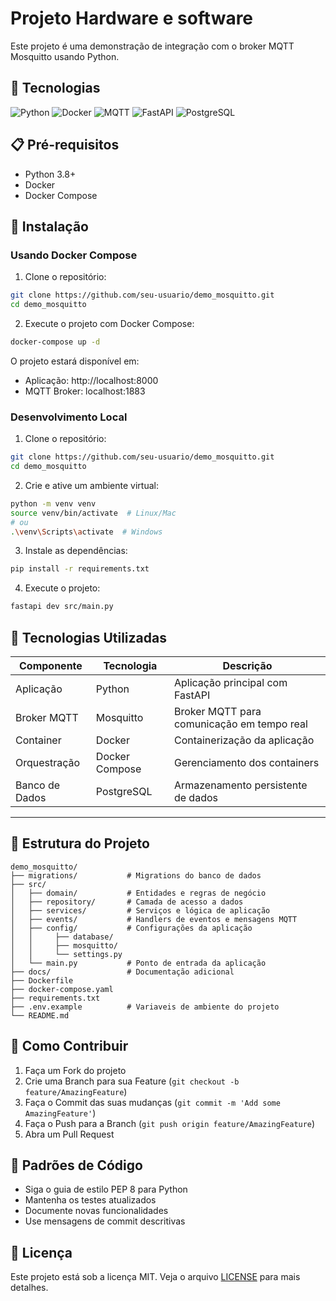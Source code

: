 # Projeto Hardware e software 

Este projeto é uma demonstração de integração com o broker MQTT Mosquitto usando Python.

## 🚀 Tecnologias

![Python](https://img.shields.io/badge/python-3670A0?style=for-the-badge&logo=python&logoColor=ffdd54)
![Docker](https://img.shields.io/badge/docker-%230db7ed.svg?style=for-the-badge&logo=docker&logoColor=white)
![MQTT](https://img.shields.io/badge/MQTT-660066?style=for-the-badge&logo=mqtt&logoColor=white)
![FastAPI](https://img.shields.io/badge/FastAPI-005571?style=for-the-badge&logo=fastapi)
![PostgreSQL](https://img.shields.io/badge/PostgreSQL-316192?style=for-the-badge&logo=postgresql&logoColor=white)

## 📋 Pré-requisitos

- Python 3.8+
- Docker
- Docker Compose

## 🔧 Instalação

### Usando Docker Compose

1. Clone o repositório:
```bash
git clone https://github.com/seu-usuario/demo_mosquitto.git
cd demo_mosquitto
```

2. Execute o projeto com Docker Compose:
```bash
docker-compose up -d
```

O projeto estará disponível em:
- Aplicação: http://localhost:8000
- MQTT Broker: localhost:1883

### Desenvolvimento Local

1. Clone o repositório:
```bash
git clone https://github.com/seu-usuario/demo_mosquitto.git
cd demo_mosquitto
```

2. Crie e ative um ambiente virtual:
```bash
python -m venv venv
source venv/bin/activate  # Linux/Mac
# ou
.\venv\Scripts\activate  # Windows
```

3. Instale as dependências:
```bash
pip install -r requirements.txt
```

4. Execute o projeto:
```bash
fastapi dev src/main.py
```

## 🔧 Tecnologias Utilizadas

| Componente      | Tecnologia | Descrição                                    |
|----------------|------------|----------------------------------------------|
| Aplicação      | Python     | Aplicação principal com FastAPI              |
| Broker MQTT    | Mosquitto  | Broker MQTT para comunicação em tempo real   |
| Container      | Docker     | Containerização da aplicação                 |
| Orquestração   | Docker Compose | Gerenciamento dos containers              |
| Banco de Dados | PostgreSQL | Armazenamento persistente de dados           |

---

## 📁 Estrutura do Projeto

```tree
demo_mosquitto/
├── migrations/           # Migrations do banco de dados
├── src/
│   ├── domain/           # Entidades e regras de negócio
│   ├── repository/       # Camada de acesso a dados
│   ├── services/         # Serviços e lógica de aplicação
│   ├── events/           # Handlers de eventos e mensagens MQTT
│   ├── config/           # Configurações da aplicação 
│   │     ├── database/
│   │     ├── mosquitto/
│   │     └── settings.py 
│   └── main.py           # Ponto de entrada da aplicação
├── docs/                 # Documentação adicional
├── Dockerfile
├── docker-compose.yaml
├── requirements.txt
├── .env.example          # Variaveis de ambiente do projeto
└── README.md
```

## 🤝 Como Contribuir

1. Faça um Fork do projeto
2. Crie uma Branch para sua Feature (`git checkout -b feature/AmazingFeature`)
3. Faça o Commit das suas mudanças (`git commit -m 'Add some AmazingFeature'`)
4. Faça o Push para a Branch (`git push origin feature/AmazingFeature`)
5. Abra um Pull Request

## 📝 Padrões de Código

- Siga o guia de estilo PEP 8 para Python
- Mantenha os testes atualizados
- Documente novas funcionalidades
- Use mensagens de commit descritivas

## 📄 Licença

Este projeto está sob a licença MIT. Veja o arquivo [LICENSE](LICENSE) para mais detalhes.